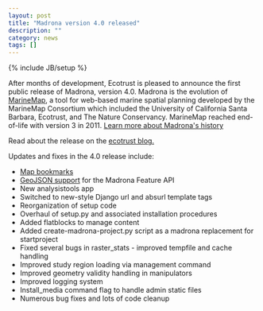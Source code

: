 ```yaml
---
layout: post
title: "Madrona version 4.0 released"
description: ""
category: news
tags: []
---
```

{% include JB/setup %}

After months of development, Ecotrust is pleased to announce the first public release of Madrona, version 4.0.  Madrona is the evolution of [MarineMap](http://marinemap.org), a tool for web-based marine spatial planning developed by the MarineMap Consortium which included the University of California Santa Barbara, Ecotrust, and The Nature Conservancy.  MarineMap reached end-of-life with version 3 in 2011.  [Learn more about Madrona's history]({{BASE_PATH}}/experience/history.html)

Read about the release on the [ecotrust blog.](http://blog.ecotrust.org/software-for-21st-century-decisions-2/)

Updates and fixes in the 4.0 release include:

* [Map bookmarks](http://ecotrust.github.com/madrona/docs/bookmarks.html)
* [GeoJSON support](http://ecotrust.github.com/madrona/docs/geojson.html") for the Madrona Feature API
* New analysistools app
* Switched to new-style Django url and absurl template tags
* Reorganization of setup code
* Overhaul of setup.py and associated installation procedures
* Added flatblocks to manage content
* Added create-madrona-project.py script as a madrona replacement for startproject
* Fixed several bugs in raster_stats - improved tempfile and cache handling
* Improved study region loading via management command
* Improved geometry validity handling in manipulators
* Improved logging system
* Install_media command flag to handle admin static files
* Numerous bug fixes and lots of code cleanup